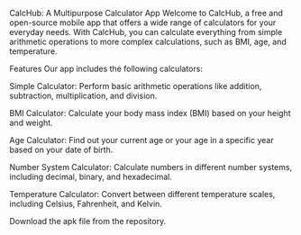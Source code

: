 CalcHub: A Multipurpose Calculator App
Welcome to CalcHub, a free and open-source mobile app that offers a wide range of calculators for your everyday needs. With CalcHub, you can calculate everything from simple arithmetic operations to more complex calculations, such as BMI, age, and temperature.

Features
Our app includes the following calculators:

Simple Calculator:
Perform basic arithmetic operations like addition, subtraction, multiplication, and division.

BMI Calculator:
Calculate your body mass index (BMI) based on your height and weight.

Age Calculator:
Find out your current age or your age in a specific year based on your date of birth.

Number System Calculator:
Calculate numbers in different number systems, including decimal, binary, and hexadecimal.

Temperature Calculator:
Convert between different temperature scales, including Celsius, Fahrenheit, and Kelvin.

Download the apk file from the repository.
